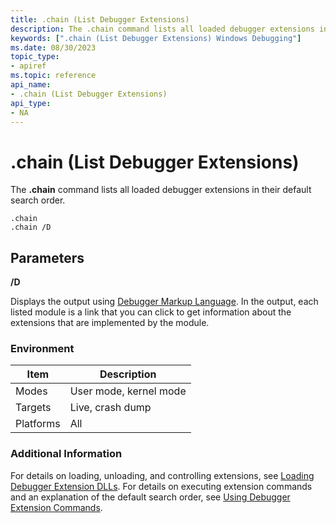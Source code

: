 ```yaml
---
title: .chain (List Debugger Extensions)
description: The .chain command lists all loaded debugger extensions in their default search order.
keywords: [".chain (List Debugger Extensions) Windows Debugging"]
ms.date: 08/30/2023
topic_type:
- apiref
ms.topic: reference
api_name:
- .chain (List Debugger Extensions)
api_type:
- NA
---
```


# .chain (List Debugger Extensions)

The **.chain** command lists all loaded debugger extensions in their default search order.

```dbgsyntax
.chain
.chain /D
```

## Parameters

**/D**

Displays the output using [Debugger Markup Language](../debugger/debugger-markup-language-commands.md). In the output, each listed module is a link that you can click to get information about the extensions that are implemented by the module.

### Environment

| Item      | Description            |
|-----------|------------------------|
| Modes     | User mode, kernel mode |
| Targets   | Live, crash dump       |
| Platforms | All                    |

### Additional Information

For details on loading, unloading, and controlling extensions, see [Loading Debugger Extension DLLs](loading-debugger-extension-dlls.md). For details on executing extension commands and an explanation of the default search order, see [Using Debugger Extension Commands](using-debugger-extension-commands.md).

